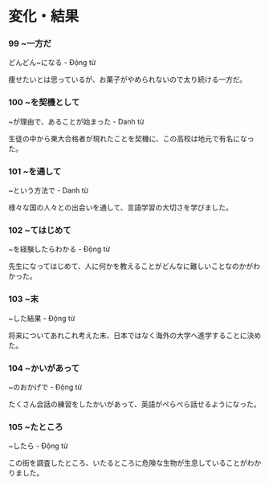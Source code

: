 # 変化・結果

### 99 ~一方だ

どんどん~になる - Động từ

痩せたいとは思っているが、お菓子がやめられないので太り続ける一方だ。

### 100 ~を契機として

~が理由で、あることが始まった - Danh từ

生徒の中から東大合格者が現れたことを契機に、この高校は地元で有名になった。

### 101 ~を通して

~という方法で - Danh từ

様々な国の人々との出会いを通して、言語学習の大切さを学びました。

### 102 ~てはじめて

~を経験したらわかる - Động từ

先生になってはじめて、人に何かを教えることがどんなに難しいことなのかがわかった。

### 103 ~末

~した結果 - Động từ

将来についてあれこれ考えた末、日本ではなく海外の大学へ進学することに決めた。

### 104 ~かいがあって

~のおかげで - Động từ

たくさん会話の練習をしたかいがあって、英語がぺらぺら話せるようになった。

### 105 ~たところ

~したら - Động từ

この街を調査したところ、いたるところに危険な生物が生息していることがわかりました。
